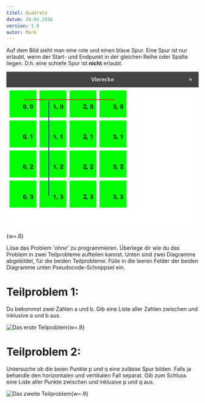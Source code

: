 ```yaml
---
titel: Quadrate
datum: 28.04.2016  
version: 1.0  
autor: Mark
---
```


Auf dem Bild sieht man eine rote und einen blaue Spur. Eine Spur ist nur erlaubt, wenn der Start- und Endpunkt in der gleichen Reihe oder Spalte liegen. D.h. eine schiefe Spur ist **nicht** erlaubt.

![Quadrate und Spuren](quad_spur.png){w=.8}

Löse das Problem '_ohne_' zu programmieren. Überlege dir wie du das Problem in zwei Teilprobleme aufteilen kannst. Unten sind zwei Diagramme abgebildet, für die beiden Teilprobleme. Fülle in die leeren Felder der beiden Diagramme unten Pseudocode-Schnippsel ein.

# Teilproblem 1:
Du bekommst zwei Zahlen a und b. Gib eine Liste aller Zahlen zwischen und inklusive a und b aus.

![Das erste Teilproblem](quad_hersche.png){w=.9}

# Teilproblem 2:
Untersuche ob die beien Punkte p und q eine zulässe Spur bilden. Falls ja behandle den horizontalen und vertikalen Fall separat. Gib zum Schluss eine
Liste aller Punkte zwischen und inklusive p und q aus.

![Das zweite Teilproblem](quad_teilen.png){w=.9}
